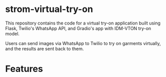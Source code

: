 # strom-virtual-try-on

This repository contains the code for a virtual try-on application built using Flask, Twilio's WhatsApp API, and Gradio's app with IDM-VTON try-on model. 

Users can send images via WhatsApp to Twilio to try on garments virtually, and the results are sent back to them.

# Features


